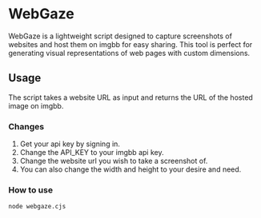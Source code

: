 # WebGaze

WebGaze is a lightweight script designed to capture screenshots of websites and host them on imgbb for easy sharing. This tool is perfect for generating visual representations of web pages with custom dimensions.

## Usage

The script takes a website URL as input and returns the URL of the hosted image on imgbb.

### Changes

1. Get your api key by signing in.
2. Change the API_KEY to your imgbb api key.
3. Change the website url you wish to take a screenshot of.
4. You can also change the width and height to your desire and need.


### How to use

```
node webgaze.cjs
```


